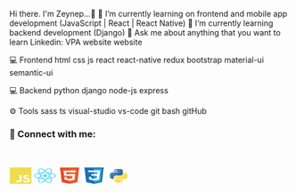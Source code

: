 Hi there. I'm Zeynep...👋
🔭 I’m currently learning on frontend and mobile app development (JavaScript | React | React Native)
🌱 I’m currently learning backend development (Django)
💬 Ask me about anything that you want to learn
Linkedin: VPA website website



💻 Frontend
html css js react react-native redux bootstrap material-ui semantic-ui

💻 Backend
python django node-js express

⚙ Tools
sass ts visual-studio vs-code git bash gitHub  




### 📩 Connect with me:


<br>

<div style="display: inline_block"><br>
  <img align="center" alt="Rafa-Js" height="30" width="40" src="https://raw.githubusercontent.com/devicons/devicon/master/icons/javascript/javascript-plain.svg">
  <img align="center" alt="Rafa-React" height="30" width="40" src="https://raw.githubusercontent.com/devicons/devicon/master/icons/react/react-original.svg">
  <img align="center" alt="Rafa-HTML" height="30" width="40" src="https://raw.githubusercontent.com/devicons/devicon/master/icons/html5/html5-original.svg">
  <img align="center" alt="Rafa-CSS" height="30" width="40" src="https://raw.githubusercontent.com/devicons/devicon/master/icons/css3/css3-original.svg">
  <img align="center" alt="Rafa-Python" height="30" width="40" src="https://raw.githubusercontent.com/devicons/devicon/master/icons/python/python-original.svg">
</div>

